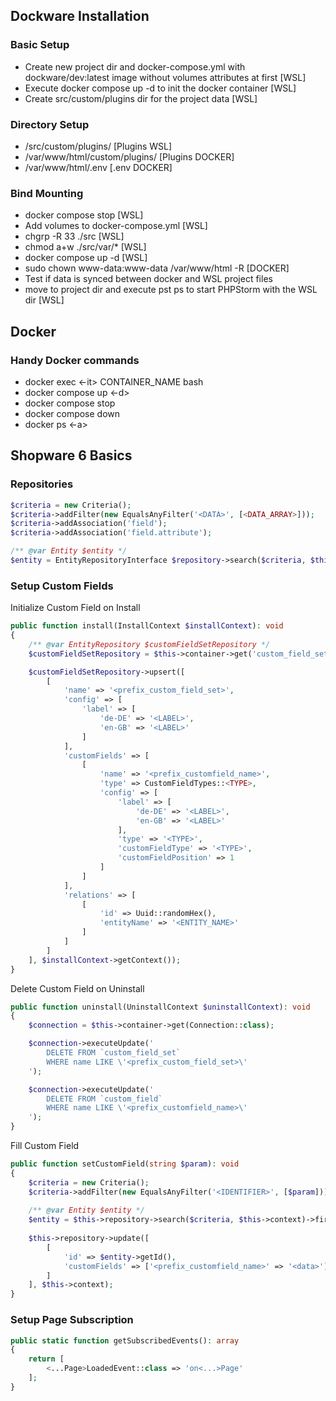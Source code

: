 
## Dockware Installation

### Basic Setup
  - Create new project dir and docker-compose.yml with dockware/dev:latest image without volumes attributes at first [WSL]
  - Execute docker compose up -d to init the docker container [WSL]
  - Create src/custom/plugins dir for the project data [WSL]

### Directory Setup
  - /src/custom/plugins/<PLUGINS FOR DEVELOPMENT> [Plugins WSL]
  - /var/www/html/custom/plugins/<PLUGINS FOR DEVELOPMENT> [Plugins DOCKER]
  - /var/www/html/.env [.env DOCKER]

### Bind Mounting
  - docker compose stop [WSL]
  - Add volumes to docker-compose.yml [WSL]
  - chgrp -R 33 ./src [WSL]
  - chmod a+w ./src/var/* [WSL]
  - docker compose up -d [WSL]
  - sudo chown www-data:www-data /var/www/html -R [DOCKER]
  - Test if data is synced between docker and WSL project files
  - move to project dir and execute pst ps to start PHPStorm with the WSL dir [WSL]

## Docker

### Handy Docker commands
  - docker exec <-it> CONTAINER_NAME bash
  - docker compose up <-d>
  - docker compose stop
  - docker compose down
  - docker ps <-a>

## Shopware 6 Basics
  
### Repositories
```php
$criteria = new Criteria();
$criteria->addFilter(new EqualsAnyFilter('<DATA>', [<DATA_ARRAY>]));
$criteria->addAssociation('field');
$criteria->addAssociation('field.attribute');

/** @var Entity $entity */
$entity = EntityRepositoryInterface $repository->search($criteria, $this->context);
```

### Setup Custom Fields
Initialize Custom Field on Install

```php
public function install(InstallContext $installContext): void
{
	/** @var EntityRepository $customFieldSetRepository */
	$customFieldSetRepository = $this->container->get('custom_field_set.repository');

	$customFieldSetRepository->upsert([
		[
			'name' => '<prefix_custom_field_set>',
			'config' => [
				'label' => [
					'de-DE' => '<LABEL>',
					'en-GB' => '<LABEL>'
				]
			],
			'customFields' => [
				[
					'name' => '<prefix_customfield_name>',
					'type' => CustomFieldTypes::<TYPE>,
					'config' => [
						'label' => [
							'de-DE' => '<LABEL>',
							'en-GB' => '<LABEL>'
						],
						'type' => '<TYPE>',
						'customFieldType' => '<TYPE>',
						'customFieldPosition' => 1
					]
				]
			],
			'relations' => [
				[
					'id' => Uuid::randomHex(),
					'entityName' => '<ENTITY_NAME>'
				]
			]
		]
	], $installContext->getContext());
}
```

Delete Custom Field on Uninstall

```php
public function uninstall(UninstallContext $uninstallContext): void
{
	$connection = $this->container->get(Connection::class);

	$connection->executeUpdate('
		DELETE FROM `custom_field_set`
		WHERE name LIKE \'<prefix_custom_field_set>\'
	');

	$connection->executeUpdate('
		DELETE FROM `custom_field`
		WHERE name LIKE \'<prefix_customfield_name>\'
	');
}
```

Fill Custom Field
```php
public function setCustomField(string $param): void  
{  
	$criteria = new Criteria();  
	$criteria->addFilter(new EqualsAnyFilter('<IDENTIFIER>', [$param]));  
  
	/** @var Entity $entity */  
	$entity = $this->repository->search($criteria, $this->context)->first();  
  
	$this->repository->update([  
		[  
			'id' => $entity->getId(),  
			'customFields' => ['<prefix_customfield_name>' => '<data>']  
		]
	], $this->context);  
}
```

### Setup Page Subscription

```php
public static function getSubscribedEvents(): array  
{  
	return [  
		<...Page>LoadedEvent::class => 'on<...>Page'  
	];  
}
```
